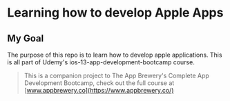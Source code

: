 # Learning how to develop Apple Apps

## My Goal

The purpose of this repo is to learn how to develop apple applications. This is all part of Udemy's ios-13-app-development-bootcamp course.  

>This is a companion project to The App Brewery's Complete App Development Bootcamp, check out the full course at [www.appbrewery.co](https://www.appbrewery.co/)
